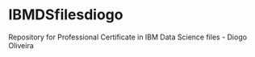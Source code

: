 # IBMDSfilesdiogo
Repository for Professional Certificate in IBM Data Science files - Diogo Oliveira
